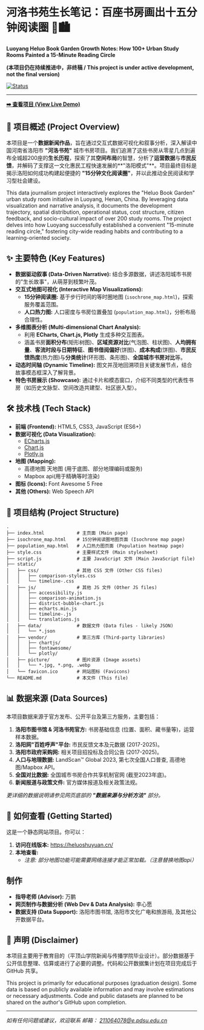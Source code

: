 # 河洛书苑生长笔记：百座书房画出十五分钟阅读圈 📖🏙️

**Luoyang Heluo Book Garden Growth Notes: How 100+ Urban Study Rooms Painted a 15-Minute Reading Circle**

**(本项目仍在持续推进中，非终稿 / This project is under active development, not the final version)**

[![Status](https://img.shields.io/badge/Status-In%20Development-orange)](https://github.com/xinyuanblue/xinyuanblue.github.io)

---

**[➡️ 查看项目 (View Live Demo)](#)**

## 📍 项目概述 (Project Overview)

本项目是一个**数据新闻作品**，旨在通过交互式数据可视化和叙事分析，深入解读中国河南省洛阳市 **"河洛书苑"** 城市书房项目。我们追溯了这些书房从零星几点到遍布全城超200座的**生长历程**，探索了其**空间布局**的智慧，分析了**运营数据**与**市民反馈**，并解码了支撑这一文化惠民工程快速发展的**"洛阳模式"**。项目最终目标是揭示洛阳如何成功构建起便捷的 **"15分钟文化阅读圈"**，并以此推动全民阅读和学习型社会建设。

This data journalism project interactively explores the "Heluo Book Garden" urban study room initiative in Luoyang, Henan, China. By leveraging data visualization and narrative analysis, it documents the development trajectory, spatial distribution, operational status, cost structure, citizen feedback, and socio-cultural impact of over 200 study rooms. The project delves into how Luoyang successfully established a convenient "15-minute reading circle," fostering city-wide reading habits and contributing to a learning-oriented society.

## ✨ 主要特色 (Key Features)

* **数据驱动叙事 (Data-Driven Narrative):** 结合多源数据，讲述洛阳城市书房的"生长故事"，从萌芽到枝繁叶茂。
* **交互式地图可视化 (Interactive Map Visualizations):**
  * **15分钟阅读圈:** 基于步行时间的等时圈地图 (`isochrone_map.html`)，探索服务覆盖范围。
  * **人口热力图:** 人口密度与书房位置叠加 (`population_map.html`)，分析布局合理性。
* **多维图表分析 (Multi-dimensional Chart Analysis):**
  * 利用 **ECharts, Chart.js, Plotly** 生成多种交互图表。
  * 涵盖书房**面积分布**(矩形树图)、**区域资源对比**(气泡图、柱状图)、**人均拥有量**、**客流时段与日期特征**、**图书借阅偏好**(饼图)、**成本构成**(饼图)、**市民反馈热度**(热力图)与**分类统计**(环形图、条形图)、**全国城市书房对比**等。
* **动态时间轴 (Dynamic Timeline):** 图文并茂地回溯项目关键发展节点，结合故事模态框深入了解背景。
* **特色书房展示 (Showcase):** 通过卡片和模态窗口，介绍不同类型的代表性书房（如历史文脉型、空间改造共建型、社区嵌入型）。


## 🛠️ 技术栈 (Tech Stack)

* **前端 (Frontend):** HTML5, CSS3, JavaScript (ES6+)
* **数据可视化 (Data Visualization):**
  * [ECharts.js](https://echarts.apache.org/)
  * [Chart.js](https://www.chartjs.org/)
  * [Plotly.js](https://plotly.com/javascript/)
* **地图 (Mapping):**
  * 高德地图 天地图 (用于底图、部分地理编码或服务)
  * Mapbox api(用于精确等时渲染)
* **图标 (Icons):** Font Awesome 5 Free
* **其他 (Others):** Web Speech API

## 📁 项目结构 (Project Structure)

```
.
├── index.html            # 主页面 (Main page)
├── isochrone_map.html    # 15分钟阅读圈地图页面 (Isochrone map page)
├── population_map.html   # 人口热力图页面 (Population heatmap page)
├── style.css             # 主要样式文件 (Main stylesheet)
├── script.js             # 主要 JavaScript 文件 (Main JavaScript file)
├── static/
│   ├── css/              # 其他 CSS 文件 (Other CSS files)
│   │   ├── comparison-styles.css
│   │   └── timeline-.css
│   ├── js/               # 其他 JS 文件 (Other JS files)
│   │   ├── accessibility.js
│   │   ├── comparison-animation.js
│   │   ├── district-bubble-chart.js
│   │   ├── echarts.min.js
│   │   ├── timeline-.js
│   │   └── translations.js
│   ├── data/             # 数据文件 (Data files - likely JSON)
│   │   └── *.json
│   ├── vendor/           # 第三方库 (Third-party libraries)
│   │   ├── chartjs/
│   │   ├── fontawesome/
│   │   └── plotly/
│   ├── picture/          # 图片资源 (Image assets)
│   │   └── *.jpg, *.png, .webp
│   └── favicon.ico       # 网站图标 (Favicons)
└── README.md             # 本文件 (This file)
```

## 📊 数据来源 (Data Sources)

本项目数据来源于官方发布、公开平台及第三方服务，主要包括：

1. **洛阳市图书馆 & 河洛书苑官方:** 书房基础信息 (位置、面积、藏书量等)，运营样本数据。
2. **洛阳网"百姓呼声"平台:** 市民反馈文本及元数据 (2017-2025)。
3. **洛阳市政府采购网:** 相关项目招投标及合同公告 (2017-2025)。
4. **人口与地理数据:** LandScan™ Global 2023, 第七次全国人口普查, 高德地图/Mapbox API。
5. **全国对比数据:** 全国城市书房合作共享机制官网 (截至2023年底)。
6. **新闻报道与政策文件:** 官方媒体报道及相关政策法规。

*更详细的数据说明请参见网页底部的 **"数据来源与分析方法"** 部分。*

## 🚀 如何查看 (Getting Started)

这是一个静态网站项目。你可以：

1. **访问在线版本:**  https://heluoshuyuan.cn/  
2. **本地查看:**
   * *注意: 部分地图功能可能需要网络连接才能正常加载。（注意替换地图api）*

## 制作

* **指导老师 (Advisor):** 万鹏
* **网页制作与数据分析 (Web Dev & Data Analysis):** 李心愿
* **数据支持 (Data Support):** 洛阳市图书馆, 洛阳市文化广电和旅游局, 及其他公开数据平台。

## 📝 声明 (Disclaimer)

本项目主要用于教育目的（平顶山学院新闻与传播学院毕业设计）。部分数据基于公开信息整理、估算或进行了必要的调整。代码和公开数据集计划在项目完成后于GitHub 共享。

This project is primarily for educational purposes (graduation design). Some data is based on publicly available information and may involve estimations or necessary adjustments. Code and public datasets are planned to be shared on the author's GitHub upon completion.

---

*如有任何问题或建议，欢迎联系 邮箱： 211064078@e.pdsu.edu.cn*
